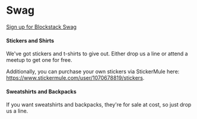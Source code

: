 # Swag

[Sign up for Blockstack Swag](https://github.com/blockstack/blockstack/issues/96)

#### Stickers and Shirts

We've got stickers and t-shirts to give out. Either drop us a line or attend a meetup to get one for free.

Additionally, you can purchase your own stickers via StickerMule here: https://www.stickermule.com/user/1070678819/stickers.

#### Sweatshirts and Backpacks

If you want sweatshirts and backpacks, they're for sale at cost, so just drop us a line.
